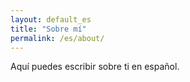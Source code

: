 ```yaml
---
layout: default_es
title: "Sobre mí"
permalink: /es/about/
---
```

Aquí puedes escribir sobre ti en español.
